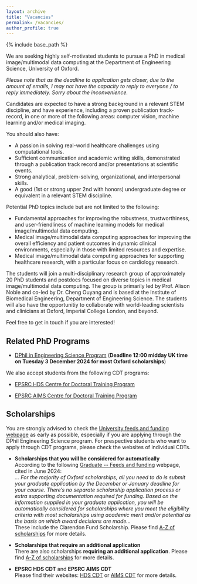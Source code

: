```yaml
---
layout: archive
title: "Vacancies"
permalink: /vacancies/
author_profile: true
---
```


{% include base_path %}

We are seeking highly self-motivated students to pursue a PhD in medical image/multimodal data computing at the Department of Engineering Science, University of Oxford. 

*Please note that as the deadline to application gets closer, due to the amount of emails, I may not have the capacity to reply to everyone / to reply immediately. Sorry about the inconvenience.*

Candidates are expected to have a strong background in a relevant STEM discipline, and have experience, including a proven publication track-record, in one or more of the following areas: computer vision, machine learning and/or medical imaging.

You should also have:
- A passion in solving real-world healthcare challenges using computational tools.
- Sufficient communication and academic writing skills, demonstrated through a publication track record and/or presentations at scientific events.
- Strong analytical, problem-solving, organizational, and interpersonal skills.
- A good (1st or strong upper 2nd with honors) undergraduate degree or equivalent in a relevant STEM discipline.

Potential PhD topics include but are not limited to the following: 

- Fundamental approaches for improving the robustness, trustworthiness, and user-friendliness of machine learning models for medical image/multimodal data computing.
- Medical image/multimodal data computing approaches for improving the overall efficiency and patient outcomes in dynamic clinical environments, especially in those with limited resources and expertise.
- Medical image/multimodal data computing approaches for supporting healthcare research, with a particular focus on cardiology research.

The students will join a multi-disciplinary research group of approximately 20 PhD students and postdocs focused on diverse topics in medical image/multimodal data computing. The group is primarily led by Prof. Alison Noble and co-led by Dr. Cheng Ouyang and is based at the Institute of Biomedical Engineering, Department of Engineering Science. The students will also have the opportunitiy to collaborate with world-leading scientists and clinicians at Oxford, Imperial College London, and beyond. 

Feel free to get in touch if you are interested!


Related PhD Programs
------

- [DPhil in Engineering Science Program](https://www.ox.ac.uk/admissions/graduate/courses/dphil-engineering-science) (**Deadline 12:00 midday UK time on Tuesday 3 December 2024 for most Oxford scholarships**)

We also accept students from the following CDT programs:

- [EPSRC HDS Centre for Doctoral Training Program](https://www.bdi.ox.ac.uk/study/cdt)

- [EPSRC AIMS Centre for Doctoral Training Program](https://aims.robots.ox.ac.uk/)

Scholarships
------

You are strongly advised to check the [University feeds and funding webpage](https://www.ox.ac.uk/admissions/graduate/fees-and-funding/oxford-funding) as early as possible, especially if you are applying through the DPhil Engineering Science program. For prespective students who want to apply through CDT programs, please check the websites of individual CDTs.

- **Scholarships that you will be considered for automatically**\
    According to the following [Graduate -- Feeds and funding](https://www.ox.ac.uk/admissions/graduate/fees-and-funding/oxford-funding) webpage, cited in June 2024:\
    *... For the majority of Oxford scholarships, all you need to do is submit your graduate application by the December or January deadline for your course. There’s no separate scholarship application process or extra supporting documentation required for funding. Based on the information supplied in your graduate application, you will be automatically considered for scholarships where you meet the eligibility criteria with most scholarships using academic merit and/or potential as the basis on which award decisions are made...*\
    These include the Clarendon Fund Scholarship. Please find [A-Z of scholarships](https://www.ox.ac.uk/admissions/graduate/fees-and-funding/fees-funding-and-scholarship-search/scholarships-a-z-listing) for more details.

- **Scholarships that require an additional application**\
    There are also scholarships **requiring an additional application**. Please find [A-Z of scholarships](https://www.ox.ac.uk/admissions/graduate/fees-and-funding/fees-funding-and-scholarship-search/scholarships-a-z-listing) for more details.

- **EPSRC HDS CDT** and **EPSRC AIMS CDT**\
    Please find their websites: [HDS CDT](https://www.bdi.ox.ac.uk/study/cdt) or [AIMS CDT](https://aims.robots.ox.ac.uk/) for more details.





